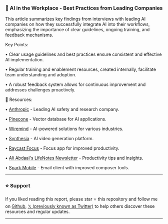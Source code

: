 ### 🤖 AI in the Workplace - Best Practices from Leading Companies

This article summarizes key findings from interviews with leading AI companies on how they successfully integrate AI into their workflows, emphasizing the importance of clear guidelines, ongoing training, and feedback mechanisms.


Key Points:

• Clear usage guidelines and best practices ensure consistent and effective AI implementation.


• Regular training and enablement resources, created internally, facilitate team understanding and adoption.


• A robust feedback system allows for continuous improvement and addresses challenges proactively.


🔗 Resources:

• [Anthropic](https://www.anthropic.com/) - Leading AI safety and research company.

• [Pinecone](https://www.pinecone.io/) - Vector database for AI applications.

• [Wiremind](https://www.wiremind.ai/) - AI-powered solutions for various industries.

• [Synthesia](https://www.synthesia.io/) - AI video generation platform.

• [Raycast Focus](https://raycast.com/focus) - Focus app for improved productivity.

• [Ali Abdaal's LifeNotes Newsletter](https://aliabdaal.com/newsletter/?utm_source=x&utm_medium=thread&utm_campaign=lifenotes) - Productivity tips and insights.

• [Spark Mobile](https://bit.ly/4g6uVVp) - Email client with improved composer tools.


---

### ⭐️ Support

If you liked reading this report, please star ⭐️ this repository and follow me on [Github](https://github.com/Drix10), [𝕏 (previously known as Twitter)](https://x.com/DRIX_10_) to help others discover these resources and regular updates.

---